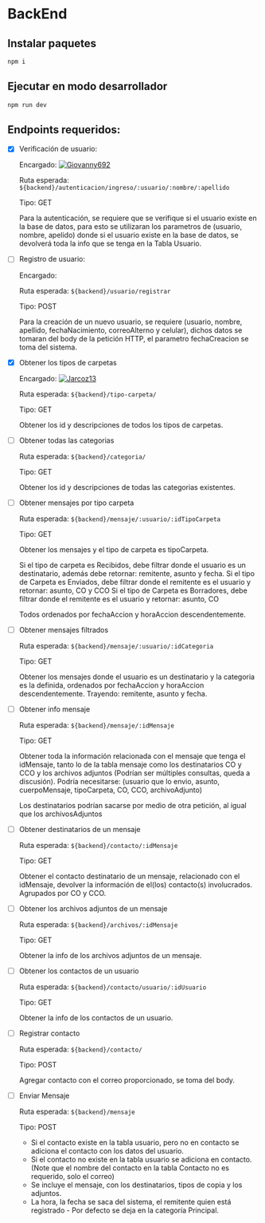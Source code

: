 # BackEnd

## Instalar paquetes

```Bash
npm i
```

## Ejecutar en modo desarrollador

```Bash
npm run dev
```

## Endpoints requeridos:

- [x] Verificación de usuario:

  Encargado: [![Giovanny692](https://img.shields.io/badge/Giovanny692-github-red?style=flat-square)][1]

  Ruta esperada: `${backend}/autenticacion/ingreso/:usuario/:nombre/:apellido`

  Tipo: GET

  Para la autenticación, se requiere que se verifique si el usuario existe en la base de datos, para esto se utilizaran los parametros de (usuario, nombre, apelido) donde si el usuario existe en la base de datos, se devolverá toda la info que se tenga en la Tabla Usuario.

- [ ] Registro de usuario:

  Encargado: 
  
  Ruta esperada: `${backend}/usuario/registrar`

  Tipo: POST

  Para la creación de un nuevo usuario, se requiere (usuario, nombre, apellido, fechaNacimiento, correoAlterno y celular), dichos datos se tomaran del body de la petición HTTP, el parametro fechaCreacion se toma del sistema.

- [x] Obtener los tipos de carpetas

  Encargado: [![Jarcoz13](https://img.shields.io/badge/-github-?style=flat-square)][2]

  Ruta esperada: `${backend}/tipo-carpeta/`

  Tipo: GET

  Obtener los id y descripciones de todos los tipos de carpetas.

- [ ] Obtener todas las categorias

  Ruta esperada: `${backend}/categoria/`

  Tipo: GET

  Obtener los id y descripciones de todas las categorias existentes.

- [ ] Obtener mensajes por tipo carpeta

  Ruta esperada: `${backend}/mensaje/:usuario/:idTipoCarpeta`

  Tipo: GET

  Obtener los mensajes y el tipo de carpeta es tipoCarpeta.

  Si el tipo de carpeta es Recibidos, debe filtrar donde el usuario es un destinatario, además debe retornar: remitente, asunto y fecha.
  Si el tipo de Carpeta es Enviados, debe filtrar donde el remitente es el usuario y retornar: asunto, CO y CCO
  Si el tipo de Carpeta es Borradores, debe filtrar donde el remitente es el usuario y retornar: asunto, CO

  Todos ordenados por fechaAccion y horaAccion descendentemente.

- [ ] Obtener mensajes filtrados

  Ruta esperada: `${backend}/mensaje/:usuario/:idCategoria`

  Tipo: GET

  Obtener los mensajes donde el usuario es un destinatario y la categoria es la definida, ordenados por fechaAccion y horaAccion descendentemente. Trayendo: remitente, asunto y fecha.

- [ ] Obtener info mensaje

  Ruta esperada: `${backend}/mensaje/:idMensaje`

  Tipo: GET

  Obtener toda la información relacionada con el mensaje que tenga el idMensaje, tanto lo de la tabla mensaje como los destinatarios CO y CCO y los archivos adjuntos (Podrían ser múltiples consultas, queda a discusión).
  Podría necesitarse: (usuario que lo envio, asunto, cuerpoMensaje, tipoCarpeta, CO, CCO, archivoAdjunto)

  Los destinatarios podrían sacarse por medio de otra petición, al igual que los archivosAdjuntos

- [ ] Obtener destinatarios de un mensaje

  Ruta esperada: `${backend}/contacto/:idMensaje`

  Tipo: GET

  Obtener el contacto destinatario de un mensaje, relacionado con el idMensaje, devolver la información de el(los) contacto(s) involucrados. Agrupados por CO y CCO.

- [ ] Obtener los archivos adjuntos de un mensaje

  Ruta esperada: `${backend}/archivos/:idMensaje`

  Tipo: GET

  Obtener la info de los archivos adjuntos de un mensaje.

- [ ] Obtener los contactos de un usuario

  Ruta esperada: `${backend}/contacto/usuario/:idUsuario`

  Tipo: GET

  Obtener la info de los contactos de un usuario.

- [ ] Registrar contacto

  Ruta esperada: `${backend}/contacto/`

  Tipo: POST

  Agregar contacto con el correo proporcionado, se toma del body.

- [ ] Enviar Mensaje

  Ruta esperada: `${backend}/mensaje`

  Tipo: POST

  - Si el contacto existe en la tabla usuario, pero no en contacto se adiciona el contacto con los datos del usuario.
  - Si el contacto no existe en la tabla usuario se adiciona en contacto. (Note que el nombre del contacto en la tabla Contacto no es requerido, solo el correo)
  - Se incluye el mensaje, con los destinatarios, tipos de copia y los adjuntos.
  - La hora, la fecha se saca del sistema, el remitente quien está registrado - Por defecto se deja en la categoría Principal.

<!--
- [ ] Obtener
Ruta esperada: `${backend}/`
Tipo:
-->

[1]: https://github.com/giovanny692
[2]: https://github.com/jarcoz13
[3]: https://github.com/felimarod
